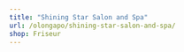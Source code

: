 ```yaml
---
title: "Shining Star Salon and Spa"
url: /olongapo/shining-star-salon-and-spa/
shop: Friseur
---
```


